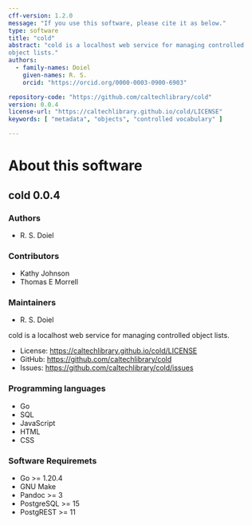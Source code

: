 ```yaml
---
cff-version: 1.2.0
message: "If you use this software, please cite it as below."
type: software
title: "cold"
abstract: "cold is a localhost web service for managing controlled
object lists."
authors:
  - family-names: Doiel
    given-names: R. S.
    orcid: "https://orcid.org/0000-0003-0900-6903"

repository-code: "https://github.com/caltechlibrary/cold"
version: 0.0.4
license-url: "https://caltechlibrary.github.io/cold/LICENSE"
keywords: [ "metadata", "objects", "controlled vocabulary" ]

---
```


About this software
===================

## cold 0.0.4

### Authors

- R. S. Doiel

### Contributors

- Kathy Johnson
- Thomas E Morrell

### Maintainers

- R. S. Doiel

cold is a localhost web service for managing controlled object lists.

- License: <https://caltechlibrary.github.io/cold/LICENSE>
- GitHub: <https://github.com/caltechlibrary/cold>
- Issues: <https://github.com/caltechlibrary/cold/issues>


### Programming languages

- Go
- SQL
- JavaScript
- HTML
- CSS


### Software Requiremets

- Go &gt;= 1.20.4
- GNU Make
- Pandoc &gt;= 3
- PostgreSQL &gt;= 15
- PostgREST &gt;= 11

